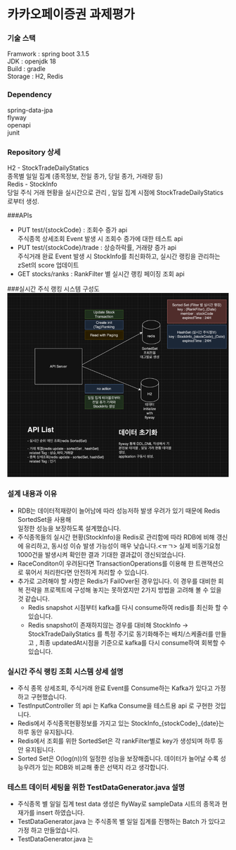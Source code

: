 # 카카오페이증권 과제평가


### 기술 스택
Framwork : spring boot 3.1.5<br>
JDK : openjdk 18<br>
Build : gradle <br>
Storage : H2, Redis

### Dependency
spring-data-jpa<br>
flyway<br>
openapi<br>
junit

### Repository 상세
H2 - StockTradeDailyStatics<br>
종목별 일일 집계 (종목정보, 전일 종가, 당일 종가, 거래량 등)<br>
Redis - StockInfo<br>
당일 주식 거래 현황을 실시간으로 관리 , 일일 집계 시점에 StockTradeDailyStatics로부터 생성.

###APIs
- PUT test/{stockCode} : 조회수 증가 api<br>
주식종목 상세조회 Event 발생 시 조회수 증가에 대한 테스트 api<br>
- PUT test/{stockCode}/trade : 상승하락률, 거래량 증가 api<br>
주식거래 완료 Event 발생 시 StockInfo를 최신화하고, 실시간 랭킹을 관리하는 zSet의 score 업데이트<br>
- GET stocks/ranks : RankFilter 별 실시간 랭킹 페이징 조회 api

###실시간 주식 랭킹 시스템 구성도
![img.png](img.png)

### 설계 내용과 이유
- RDB는 데이터적재량이 늘어남에 따라 성능저하 발생 우려가 있기 때문에 Redis SortedSet을 사용해<br>
일정한 성능을 보장하도록 설계했습니다.
- 주식종목들의 실시간 현황(StockInfo)을 Redis로 관리함에 따라 RDB에 비해 갱신에 유리하고, 동시성 이슈 발생 가능성이 매우 낮습니다.<ㅠㄱ>
실제 비동기요청 1000건을 발생시켜 확인한 결과 기대한 결과값이 갱신되었습니다.<br>
- RaceConditon이 우려된다면 TransactionOperations를 이용해 한 트랜잭션으로 묶어서 처리한다면 안전하게 처리할 수 있습니다.
- 추가로 고려해야 할 사항은 Redis가 FailOver된 경우입니다. 이 경우를 대비한 회복 전략을 프로젝트에 구성해 놓지는 못하였지만
2가지 방법을 고려해 볼 수 있을 것 같습니다.
  - Redis snapshot 시점부터 kafka를 다시 consume하여 redis를 최신화 할 수 있습니다.
  - Redis snapshot이 존재하지않는 경우를 대비해 StockInfo -> StockTradeDailyStatics 를 특정 주기로 동기화해주는 배치/스케줄러를
    만들고 , 최종 updatedAt시점을 기준으로 kafka를 다시 consume하여 회복할 수 있습니다. 



### 실시간 주식 랭킹 조회 시스템 상세 설명
- 주식 종목 상세조회, 주식거래 완료 Event를 Consume하는 Kafka가 있다고 가정하고 구현했습니다.
- TestInputController 의 api 는 Kafka Consume을 테스트용 api 로 구현한 것입니다.
- Redis에서 주식종목현황정보를 가지고 있는 StockInfo_{stockCode}_{date}는 하루 동안 유지됩니다.
- Redis에서 조회를 위한 SortedSet은 각 rankFilter별로 key가 생성되며 하루 동안 유지됩니다.
- Sorted Set은 O(log(n))의 일정한 성능을 보장해줍니다. 데이터가 늘어날 수록 성능우려가 있는 RDB와 비교해 좋은 선택지 라고 생각합니다.

### 테스트 데이터 세팅을 위한 TestDataGenerator.java 설명
- 주식종목 별 일일 집계 test data 생성은 flyWay로 sampleData 시트의 종목과 현재가를 insert 하였습니다.
- TestDataGenerator.java 는 주식종목 별 일일 집계를 진행하는 Batch 가 있다고 가정 하고 만들었습니다.
- TestDataGenerator.java 는 


